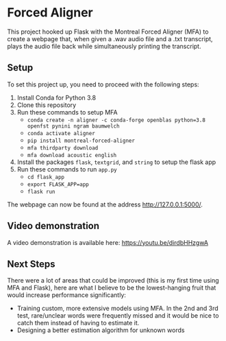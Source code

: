 # Forced Aligner

This project hooked up Flask with the Montreal Forced Aligner (MFA) to create a webpage that, when given a .wav audio file and a .txt transcript, plays the audio file back while simultaneously printing the transcript.

## Setup
To set this project up, you need to proceed with the following steps:
1. Install Conda for Python 3.8
2. Clone this repository
3. Run these commands to setup MFA
   - ```conda create -n aligner -c conda-forge openblas python=3.8 openfst pynini ngram baumwelch```
   - ```conda activate aligner```
   - ```pip install montreal-forced-aligner```
   - ```mfa thirdparty download```
   - ```mfa download acoustic english```
4. Install the packages ```flask```, ```textgrid```, and ```string``` to setup the flask app
5. Run these commands to run ```app.py```
   - ```cd flask_app```
   - ```export FLASK_APP=app```
   - ```flask run```

The webpage can now be found at the address http://127.0.0.1:5000/. 

## Video demonstration

A video demonstration is available here: https://youtu.be/dirdbHHzgwA

## Next Steps
There were a lot of areas that could be improved (this is my first time using MFA and Flask), here are what I believe to be the lowest-hanging fruit that would increase performance significantly:

- Training custom, more extensive models using MFA. In the 2nd and 3rd test, rare/unclear words were frequently missed and it would be nice to catch them instead of having to estimate it.
- Designing a better estimation algorithm for unknown words
